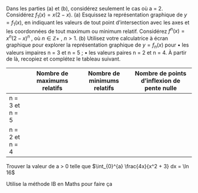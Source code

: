 Dans les parties (a) et (b), considérez seulement le cas où a = 2. Considérez $f_1 (x) = x (2 - x)$. 
(a) Esquissez la représentation graphique de $y = f_1 (x)$, en indiquant les valeurs de tout point d’intersection avec les axes et les coordonnées de tout maximum ou minimum relatif. 
Considérez $f^n (x) = x^n(2 - x)^n$ , où $n ∈ \mathbb{Z}+$ , $n > 1$.
(b) Utilisez votre calculatrice à écran graphique pour explorer la représentation graphique de $y = f_n (x)$ pour 
• les valeurs impaires n = 3 et n = 5 ; 
• les valeurs paires n = 2 et n = 4. 
À partir de là, recopiez et complétez le tableau suivant.

|  | Nombre de maximums relatifs | Nombre de minimums relatifs | Nombre de points d’inflexion de pente nulle |
| ---- | ---- | ---- | ---- |
| n = 3 et n = 5 |  |  |  |
| n = 2 et n = 4 |  |  |  |

Trouver la valeur de a > 0 telle que $\int_{0}^{a} \frac{4x}{x^2 + 3} dx = \ln 16$

Utilise la méthode IB en Maths pour faire ça